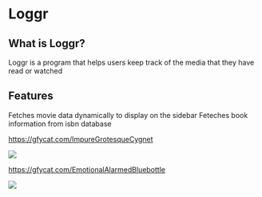 # Loggr
What is Loggr?
------
Loggr is a program that helps users keep track of the media that they have read or watched

Features
------
Fetches movie data dynamically to display on the sidebar
Feteches book information from isbn database

https://gfycat.com/ImpureGrotesqueCygnet

![](https://zippy.gfycat.com/ImpureGrotesqueCygnet.gif)

https://gfycat.com/EmotionalAlarmedBluebottle


![](https://zippy.gfycat.com/EmotionalAlarmedBluebottle.gif)
